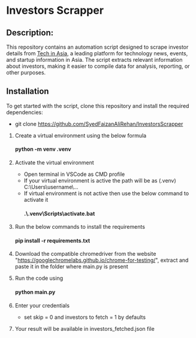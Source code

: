 # Investors Scrapper

## Description:

This repository contains an automation script designed to scrape investor details from [Tech in Asia](https://www.techinasia.com/), a leading platform for technology news, events, and startup information in Asia. The script extracts relevant information about investors, making it easier to compile data for analysis, reporting, or other purposes.

## Installation

To get started with the script, clone this repository and install the required dependencies:

- git clone https://github.com/SyedFaizanAliRehan/InvestorsScrapper

1. Create a virtual environment using the below formula

   #### python -m venv .venv

2. Activate the virtual environment

   - Open terminal in VSCode as CMD profile
   - If your virtual environment is active the path will be as (.venv) C:\\Users\\username\\...
   - If virtual environment is not active then use the below command to activate it
     #### .\\.venv\\Scripts\\activate.bat

3. Run the below commands to install the requirements

   #### pip install -r requirements.txt

4. Download the compatible chromedriver from the website "https://googlechromelabs.github.io/chrome-for-testing/", extract and paste it in the folder where main.py is present

5. Run the code using

   #### python main.py

6. Enter your credentials
   - set skip = 0 and investors to fetch = 1 by defaults
7. Your result will be available in investors_fetched.json file
